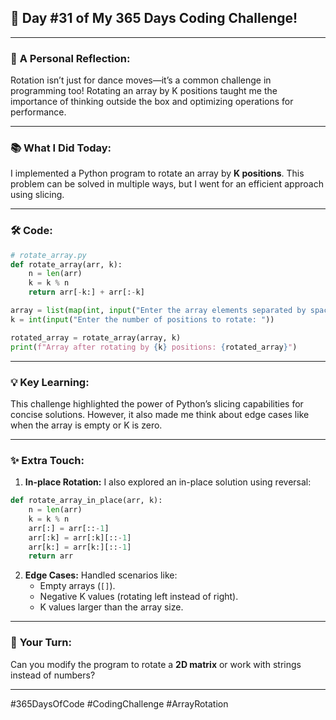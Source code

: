 ## 🎯 Day #31 of My 365 Days Coding Challenge!

---

### 💭 **A Personal Reflection:**  
Rotation isn’t just for dance moves—it’s a common challenge in programming too! Rotating an array by K positions taught me the importance of thinking outside the box and optimizing operations for performance.  

---

### 📚 **What I Did Today:**  
I implemented a Python program to rotate an array by **K positions**. This problem can be solved in multiple ways, but I went for an efficient approach using slicing.  

---

### 🛠️ **Code:**  

```python
# rotate_array.py
def rotate_array(arr, k):
    n = len(arr)
    k = k % n
    return arr[-k:] + arr[:-k]

array = list(map(int, input("Enter the array elements separated by spaces: ").split()))
k = int(input("Enter the number of positions to rotate: "))

rotated_array = rotate_array(array, k)
print(f"Array after rotating by {k} positions: {rotated_array}")
```

---

### 💡 **Key Learning:**  
This challenge highlighted the power of Python’s slicing capabilities for concise solutions. However, it also made me think about edge cases like when the array is empty or K is zero.  

---

### ✨ **Extra Touch:**  
1. **In-place Rotation:** I also explored an in-place solution using reversal:  

```python
def rotate_array_in_place(arr, k):
    n = len(arr)
    k = k % n
    arr[:] = arr[::-1]
    arr[:k] = arr[:k][::-1]
    arr[k:] = arr[k:][::-1]
    return arr
```

2. **Edge Cases:** Handled scenarios like:  
   - Empty arrays (`[]`).  
   - Negative K values (rotating left instead of right).  
   - K values larger than the array size.  

---

### 🚀 **Your Turn:**  
Can you modify the program to rotate a **2D matrix** or work with strings instead of numbers?  

---

#365DaysOfCode #CodingChallenge #ArrayRotation